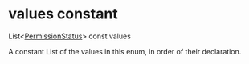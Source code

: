 


# values constant







List&lt;[PermissionStatus](../../zego_uikit_prebuilt_live_audio_room/PermissionStatus.md)> const values
  




<p>A constant List of the values in this enum, in order of their declaration.</p>










